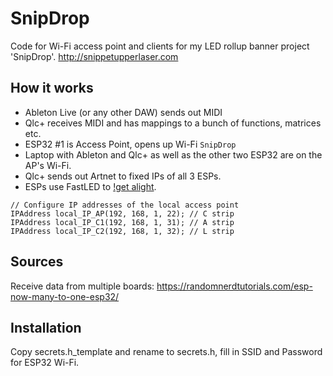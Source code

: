 # SnipDrop
Code for Wi-Fi access point and clients for my LED rollup banner project 'SnipDrop'.
http://snippetupperlaser.com

## How it works
* Ableton Live (or any other DAW) sends out MIDI
* Qlc+ receives MIDI and has mappings to a bunch of functions, matrices etc.
* ESP32 #1 is Access Point, opens up Wi-Fi ``SnipDrop``
* Laptop with Ableton and Qlc+ as well as the other two ESP32 are on the AP's Wi-Fi.
* Qlc+ sends out Artnet to fixed IPs of all 3 ESPs.
* ESPs use FastLED to [!get alight](https://i.ytimg.com/vi/rTCefc-uuEw/maxresdefault.jpg).

```
// Configure IP addresses of the local access point
IPAddress local_IP_AP(192, 168, 1, 22); // C strip
IPAddress local_IP_C1(192, 168, 1, 31); // A strip
IPAddress local_IP_C2(192, 168, 1, 32); // L strip
```

## Sources
Receive data from multiple boards: https://randomnerdtutorials.com/esp-now-many-to-one-esp32/

## Installation
Copy secrets.h_template and rename to secrets.h, fill in SSID and Password for ESP32 Wi-Fi.
